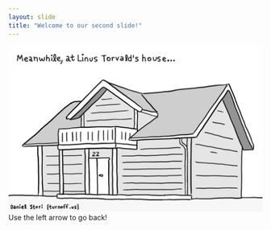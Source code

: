 ```yaml
---
layout: slide
title: "Welcome to our second slide!"
---
```

![Linus Torvalds' House](https://github.com/chhanganivarun/github-slideshow/blob/chhanganivarun-patch-1/_posts/linus-torvalds-house.png)
Use the left arrow to go back!
